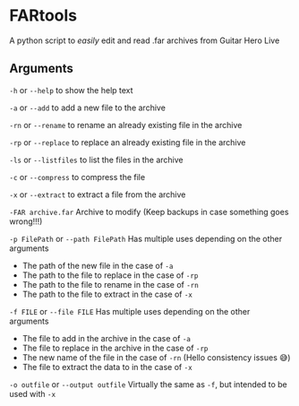 # FARtools
A python script to *easily* edit and read .far archives from Guitar Hero Live

## Arguments

`-h`    or  `--help`        to show the help text

`-a`    or  `--add`         to add a new file to the archive

`-rn`   or  `--rename`      to rename an already existing file in the archive

`-rp`   or  `--replace`     to replace an already existing file in the archive

`-ls`   or  `--listfiles`   to list the files in the archive

`-c`    or  `--compress`    to compress the file

`-x`    or  `--extract`     to extract a file from the archive

`-FAR archive.far`          Archive to modify (Keep backups in case something goes wrong!!!)

`-p FilePath` or `--path FilePath` Has multiple uses depending on the other arguments
- The path of the new file in the case of `-a`
- The path to the file to replace in the case of `-rp`
- The path to the file to rename in the case of `-rn`
- The path to the file to extract in the case of `-x`

`-f FILE` or `--file FILE`  Has multiple uses depending on the other arguments
- The file to add in the archive in the case of `-a`
- The file to replace in the archive in the case of `-rp`
- The new name of the file in the case of `-rn` (Hello consistency issues 😅)
- The file to extract the data to in the case of `-x`

`-o outfile` or `--output outfile` Virtually the same as `-f`, but intended to be used with `-x`